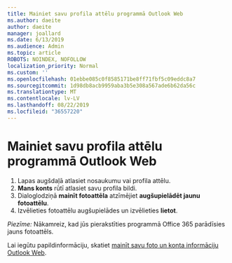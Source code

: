 ```yaml
---
title: Mainiet savu profila attēlu programmā Outlook Web
ms.author: daeite
author: daeite
manager: joallard
ms.date: 6/13/2019
ms.audience: Admin
ms.topic: article
ROBOTS: NOINDEX, NOFOLLOW
localization_priority: Normal
ms.custom: ''
ms.openlocfilehash: 01ebbe085c0f8585171be8ff71fbf5c09eddc8a7
ms.sourcegitcommit: 1d98db8acb9959aba3b5e308a567ade6b62da56c
ms.translationtype: MT
ms.contentlocale: lv-LV
ms.lasthandoff: 08/22/2019
ms.locfileid: "36557220"
---
```

# <a name="change-your-profile-picture-in-outlook-on-the-web"></a>Mainiet savu profila attēlu programmā Outlook Web

1. Lapas augšdaļā atlasiet nosaukumu vai profila attēlu.
1. **Mans konts** rūtī atlasiet savu profila bildi.
1. Dialoglodziņā **mainīt fotoattēla** atzīmējiet **augšupielādēt jaunu fotoattēlu**.
1. Izvēlieties fotoattēlu augšupielādes un izvēlieties **lietot**.

*Piezīme:* Nākamreiz, kad jūs pierakstīties programmā Office 365 parādīsies jauns fotoattēls.

Lai iegūtu papildinformāciju, skatiet [mainīt savu foto un konta informāciju Outlook Web](https://support.office.com/article/b2dbb289-851d-4bed-93c3-3e136f5659ec).
